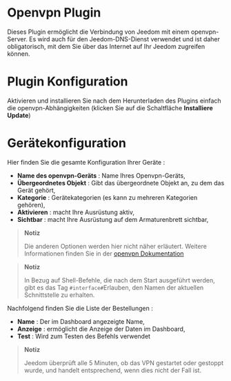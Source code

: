 # Openvpn Plugin

Dieses Plugin ermöglicht die Verbindung von Jeedom mit einem openvpn-Server. Es wird auch für den Jeedom-DNS-Dienst verwendet und ist daher obligatorisch, mit dem Sie über das Internet auf Ihr Jeedom zugreifen können.

# Plugin Konfiguration

Aktivieren und installieren Sie nach dem Herunterladen des Plugins einfach die openvpn-Abhängigkeiten (klicken Sie auf die Schaltfläche **Installiere Update**)

# Gerätekonfiguration

Hier finden Sie die gesamte Konfiguration Ihrer Geräte :

-   **Name des openvpn-Geräts** : Name Ihres Openvpn-Geräts,
-   **Übergeordnetes Objekt** : Gibt das übergeordnete Objekt an, zu dem das Gerät gehört,
-   **Kategorie** : Gerätekategorien (es kann zu mehreren Kategorien gehören),
-   **Aktivieren** : macht Ihre Ausrüstung aktiv,
-   **Sichtbar** : macht Ihre Ausrüstung auf dem Armaturenbrett sichtbar,

> **Notiz**
>
> Die anderen Optionen werden hier nicht näher erläutert. Weitere Informationen finden Sie in der [openvpn Dokumentation](https://openvpn.net/index.php/open-source/documentation.html)

> **Notiz**
>
> In Bezug auf Shell-Befehle, die nach dem Start ausgeführt werden, gibt es das Tag `#interface#`Erlauben, den Namen der aktuellen Schnittstelle zu erhalten.

Nachfolgend finden Sie die Liste der Bestellungen :

-   **Name** : Der im Dashboard angezeigte Name,
-   **Anzeige** : ermöglicht die Anzeige der Daten im Dashboard,
-   **Test** : Wird zum Testen des Befehls verwendet

> **Notiz**
>
> Jeedom überprüft alle 5 Minuten, ob das VPN gestartet oder gestoppt wurde, und handelt entsprechend, wenn dies nicht der Fall ist.
